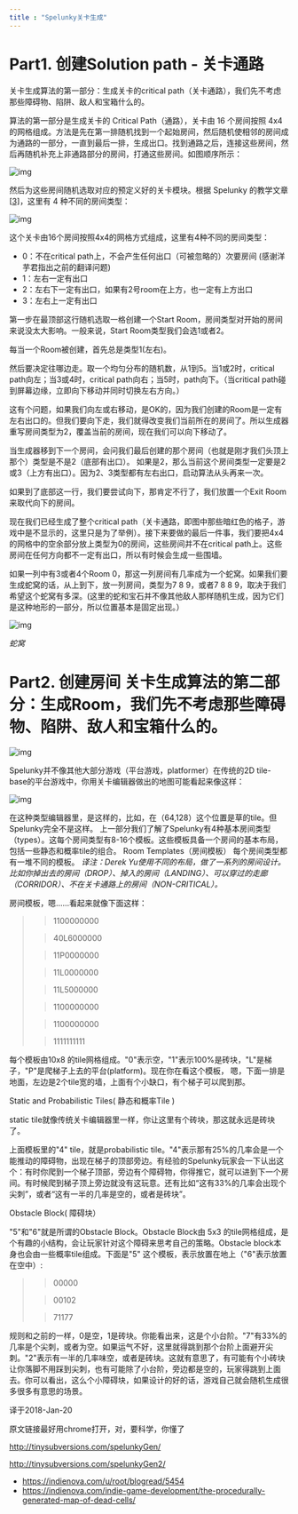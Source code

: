 ```yaml
---
title : "Spelunky关卡生成"
---
```


# Part1. 创建Solution path - 关卡通路

关卡生成算法的第一部分：生成关卡的critical path（关卡通路），我们先不考虑那些障碍物、陷阱、敌人和宝箱什么的。

算法的第一部分是生成关卡的 Critical Path（通路），关卡由 16 个房间按照 4x4 的网格组成。方法是先在第一排随机找到一个起始房间，然后随机使相邻的房间成为通路的一部分，一直到最后一排，生成出口。找到通路之后，连接这些房间，然后再随机补充上非通路部分的房间，打通这些房间。如图顺序所示：

![img](../../assets/images/2021-01-23-Spelunky-map/spelunky-map-generation-steps.gif)



然后为这些房间随机选取对应的预定义好的关卡模块。根据 Spelunky 的教学文章[[3\]](https://indienova.com/indie-game-development/the-procedurally-generated-map-of-dead-cells/#reference)，这里有 4 种不同的房间类型：

![img](../../assets/images/2021-01-23-Spelunky-map/8752-1519530045.png)

这个关卡由16个房间按照4x4的网格方式组成，这里有4种不同的房间类型：

- 0：不在critical path上，不会产生任何出口（可被忽略的）次要房间 (感谢洋芋君指出之前的翻译问题)
- 1：左右一定有出口
- 2：左右下一定有出口，如果有2号room在上方，也一定有上方出口
- 3：左右上一定有出口

第一步在最顶部这行随机选取一格创建一个Start Room，房间类型对开始的房间来说没太大影响。一般来说，Start Room类型我们会选1或者2。

每当一个Room被创建，首先总是类型1(左右)。

然后要决定往哪边走。取一个均匀分布的随机数，从1到5。当1或2时，critical path向左；当3或4时，critical path向右；当5时，path向下。（当critical path碰到屏幕边缘，立即向下移动并同时切换左右方向。）

这有个问题，如果我们向左或右移动，是OK的，因为我们创建的Room是一定有左右出口的。但我们要向下走，我们就得改变我们当前所在的房间了。所以生成器重写房间类型为2，覆盖当前的房间，现在我们可以向下移动了。

 当生成器移到下一个房间，会问我们最后创建的那个房间（也就是刚才我们头顶上那个）类型是不是2（底部有出口）。 如果是2，那么当前这个房间类型一定要是2或3（上方有出口）。因为2、3类型都有左右出口，启动算法从头再来一次。

如果到了底部这一行，我们要尝试向下，那肯定不行了，我们放置一个Exit Room来取代向下的房间。

现在我们已经生成了整个critical path（关卡通路，即图中那些暗红色的格子，游戏中是不显示的，这里只是为了举例）。接下来要做的最后一件事，我们要把4x4的网格中的空余部分放上类型为0的房间，这些房间并不在critical path上。这些房间在任何方向都不一定有出口，所以有时候会生成一些围墙。

如果一列中有3或者4个Room 0，那这一列房间有几率成为一个蛇窝。如果我们要生成蛇窝的话，从上到下，放一列房间，类型为7 8 9，或者7 8 8 9，取决于我们希望这个蛇窝有多深。(这里的蛇和宝石并不像其他敌人那样随机生成，因为它们是这种地形的一部分，所以位置基本是固定出现。）

![img](../../assets/images/2021-01-23-Spelunky-map/8752-1519530075.png_webp)

*蛇窝*

# Part2. 创建房间 关卡生成算法的第二部分：生成Room，我们先不考虑那些障碍物、陷阱、敌人和宝箱什么的。

![img](../../assets/images/2021-01-23-Spelunky-map/8752-1519530105.png_webp)

Spelunky并不像其他大部分游戏（平台游戏，platformer）在传统的2D tile-base的平台游戏中，你用关卡编辑器做出的地图可能看起来像这样：

![img](../../assets/images/2021-01-23-Spelunky-map/8752-1519530119.png_webp)

在这种类型编辑器里，是这样的，比如，在（64,128）这个位置是草的tile。但Spelunky完全不是这样。
上一部分我们了解了Spelunky有4种基本房间类型（types）。这每个房间类型有8-16个模板。这些模板具备一个房间的基本布局，包括一些静态和概率tile的组合。
Room Templates（房间模板）
每个房间类型都有一堆不同的模板。
*译注：Derek Yu使用不同的布局，做了一系列的房间设计。比如你掉出去的房间（DROP）、掉入的房间（LANDING）、可以穿过的走廊（CORRIDOR）、不在关卡通路上的房间（NON-CRITICAL）。*

房间模板，嗯……看起来就像下面这样：

> > 1100000000
>
> > 40L6000000
>
> > 11P0000000
>
> > 11L0000000
>
> > 11L5000000
>
> > 1100000000
>
> > 1100000000
>
> > 1111111111

每个模板由10x8 的tile网格组成。"0"表示空，"1"表示100%是砖块，"L"是梯子，"P"是爬梯子上去的平台(platform)。现在你在看这个模板， 嗯，下面一排是地面，左边是2个tile宽的墙，上面有个小缺口，有个梯子可以爬到那。

Static and Probabilistic Tiles( 静态和概率Tile )

static tile就像传统关卡编辑器里一样，你让这里有个砖块，那这就永远是砖块了。

上面模板里的"4" tile，就是probabilistic tile。"4"表示那有25%的几率会是一个能推动的障碍物，出现在梯子的顶部旁边。有经验的Spelunky玩家会一下认出这个：有时你爬到一个梯子顶部，旁边有个障碍物，你得推它，就可以进到下一个房间。有时候爬到梯子顶上旁边就没有这玩意。还有比如“这有33%的几率会出现个尖刺”，或者“这有一半的几率是空的，或者是砖块”。

Obstacle Block( 障碍块）

"5"和"6"就是所谓的Obstacle Block。Obstacle Block由 5x3 的tile网格组成，是个有趣的小结构，会让玩家针对这个障碍来思考自己的策略。Obstacle block本身也会由一些概率tile组成。下面是"5" 这个模板，表示放置在地上（"6"表示放置在空中）:

> > 00000
>
> > 00102
>
> > 71177

规则和之前的一样，0是空，1是砖块。你能看出来，这是个小台阶。"7"有33%的几率是个尖刺，或者为空。如果运气不好，这里就得跳到那个台阶上面避开尖刺。"2"表示有一半的几率味空，或者是砖块。这就有意思了，有可能有个小砖块让你落脚不用踩到尖刺，也有可能除了小台阶，旁边都是空的，玩家得跳到上面去。你可以看出，这么个小障碍块，如果设计的好的话，游戏自己就会随机生成很多很多有意思的场景。

译于2018-Jan-20

原文链接最好用chrome打开，对，要科学，你懂了

http://tinysubversions.com/spelunkyGen/ 

http://tinysubversions.com/spelunkyGen2/



- https://indienova.com/u/root/blogread/5454
- https://indienova.com/indie-game-development/the-procedurally-generated-map-of-dead-cells/